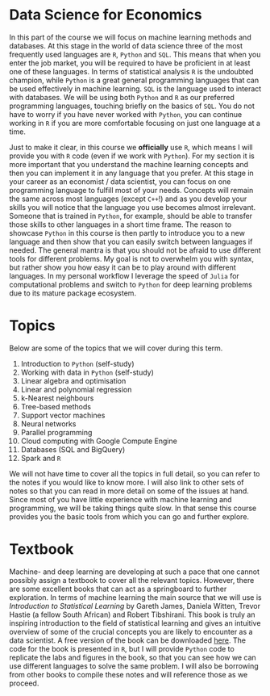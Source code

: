 
Data Science for Economics
==============================================

In this part of the course we will focus on machine learning methods and databases. At this stage in the world of data science three of the most frequently used languages are `R`, `Python` and `SQL`. This means that when you enter the job market, you will be required to have be proficient in at least one of these languages. In terms of statistical analysis `R` is the undoubted champion, while `Python` is a great general programming languages that can be used effectively in machine learning. `SQL` is the language used to interact with databases. We will be using both `Python` and `R` as our preferred programming languages, touching briefly on the basics of `SQL`. You do not have to worry if you have never worked with `Python`, you can continue working in `R` if you are more comfortable focusing on just one language at a time. 

Just to make it clear, in this course we **officially** use `R`, which means I will provide you with `R` code (even if we work with `Python`). For my section it is more important that you understand the machine learning concepts and then you can implement it in any language that you prefer. At this stage in your career as an economist / data scientist, you can focus on one programming language to fulfill most of your needs. Concepts will remain the same across most languages (except `C++`!) and as you develop your skills you will notice that the language you use becomes almost irrelevant. Someone that is trained in `Python`, for example, should be able to transfer those skills to other languages in a short time frame. The reason to showcase `Python` in this course is then partly to introduce you to a new language and then show that you can easily switch between languages if needed. The general mantra is that you should not be afraid to use different tools for different problems. My goal is not to overwhelm you with syntax, but rather show you how easy it can be to play around with different languages. In my personal workflow I leverage the speed of `Julia` for computational problems and switch to `Python` for deep learning problems due to its mature package ecosystem. 

# Topics

Below are some of the topics that we will cover during this term.

1. Introduction to `Python` (self-study)
2. Working with data in `Python` (self-study)
3. Linear algebra and optimisation
4. Linear and polynomial regression
5. k-Nearest neighbours
6. Tree-based methods
7. Support vector machines
8. Neural networks 
9. Parallel programming
10. Cloud computing with Google Compute Engine
11. Databases (SQL and BigQuery)
12. Spark and `R`

We will not have time to cover all the topics in full detail, so you can refer to the notes if you would like to know more. I will also link to other sets of notes so that you can read in more detail on some of the issues at hand. Since most of you have little experience with machine learning and programming, we will be taking things quite slow. In that sense this course provides you the basic tools from which you can go and further explore. 

# Textbook

Machine- and deep learning are developing at such a pace that one cannot possibly assign a textbook to cover all the relevant topics. However, there are some excellent books that can act as a springboard to further exploration. In terms of machine learning the main source that we will use is *Introduction to Statistical Learning* by Gareth James, Daniela Witten, Trevor Hastie (a fellow South African) and Robert Tibshirani. This book is truly an inspiring introduction to the field of statistical learning and gives an intuitive overview of some of the crucial concepts you are likely to encounter as a data scientist. A free version of the book can be downloaded [here](http://faculty.marshall.usc.edu/gareth-james/ISL/). The code for the book is presented in `R`, but I will provide `Python` code to replicate the labs and figures in the book, so that you can see how we can use different languages to solve the same problem. I will also be borrowing from other books to compile these notes and will reference those as we proceed.